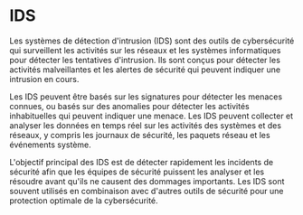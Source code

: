 # IDS

Les systèmes de détection d'intrusion (IDS) sont des outils de cybersécurité qui surveillent les activités sur les réseaux et les systèmes informatiques pour détecter les tentatives d'intrusion. Ils sont conçus pour détecter les activités malveillantes et les alertes de sécurité qui peuvent indiquer une intrusion en cours.

Les IDS peuvent être basés sur les signatures pour détecter les menaces connues, ou basés sur des anomalies pour détecter les activités inhabituelles qui peuvent indiquer une menace. Les IDS peuvent collecter et analyser les données en temps réel sur les activités des systèmes et des réseaux, y compris les journaux de sécurité, les paquets réseau et les événements système.

L'objectif principal des IDS est de détecter rapidement les incidents de sécurité afin que les équipes de sécurité puissent les analyser et les résoudre avant qu'ils ne causent des dommages importants. Les IDS sont souvent utilisés en combinaison avec d'autres outils de sécurité pour une protection optimale de la cybersécurité.
